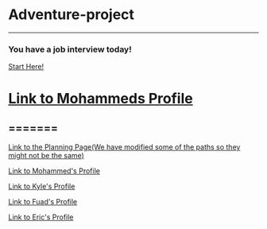 # Adventure-project

---

### You have a job interview today!

[Start Here!](AlarmSub/alarm.md)



[Link to Mohammeds Profile](https://github.com/mohammedr8880)
=======
=======
---

[Link to the Planning Page(We have modified some of the paths so they might not be the same)](https://docs.google.com/drawings/d/1B1sF_t3rT_csuTk3k8g1rjGqYT4B1mAKsOdGB5S5NjQ/edit)


[Link to Mohammed's Profile](https://github.com/mohammedr8880)

[Link to Kyle's Profile](https://github.com/kyled4889)

[Link to Fuad's Profile](https://github.com/fuadhoquef8414)

[Link to Eric's Profile](https://github.com/ericm4315)

